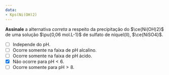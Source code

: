 ```yaml
---
data:
- Kps(Ni(OH)2)
---
```


**Assinale** a alternativa *correta* a respeito da precipitação do $\ce{Ni(OH)2}$ de uma solução $\pu{0,06 mol.L-1}$ de sulfato de níquel(II), $\ce{NiSO4}$.

- [ ] Independe do $\mathrm{pH}$.
- [ ] Ocorre somente na faixa de $\mathrm{pH}$ alcalino.
- [ ] Ocorre somente na faixa de $\mathrm{pH}$ ácido.
- [x] Não ocorre para $\mathrm{pH} < 6$.
- [ ] Ocorre somente para $\mathrm{pH} > 8$.
